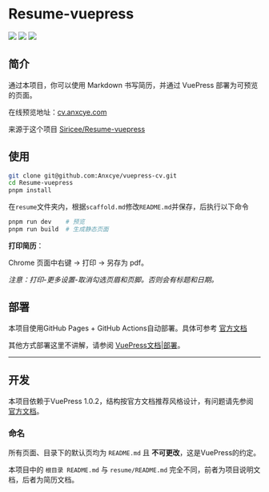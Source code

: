# Resume-vuepress
![](https://img.shields.io/badge/build-passing-brightgreen.svg)
![](https://img.shields.io/badge/VuePress-v1.0.2-orange.svg)
![](https://img.shields.io/badge/license-MIT-%23373737.svg)

## 简介

通过本项目，你可以使用 Markdown 书写简历，并通过 VuePress 部署为可预览的页面。

在线预览地址：[cv.anxcye.com](https://cv.anxcye.com)

来源于这个项目 [Siricee/Resume-vuepress](https://github.com/Siricee/Resume-vuepress)<br>



## 使用

```bash
git clone git@github.com:Anxcye/vuepress-cv.git
cd Resume-vuepress
pnpm install
```
在`resume`文件夹内，根据`scaffold.md`修改`README.md`并保存，后执行以下命令
```bash
pnpm run dev 	# 预览
pnpm run build	# 生成静态页面
```


**打印简历**：

Chrome 页面中右键 -> 打印 -> 另存为 pdf。

*注意：打印-更多设置-取消勾选页眉和页脚。否则会有标题和日期。*

## 部署
本项目使用GitHub Pages + GitHub Actions自动部署。具体可参考 [官方文档](https://v1.vuepress.vuejs.org/zh/guide/deploy.html#github-pages-and-github-actions)

其他方式部署这里不讲解，请参阅 [VuePress文档|部署](https://v1.vuepress.vuejs.org/guide/deploy.html)。

---

## 开发

本项目依赖于VuePress 1.0.2，结构按官方文档推荐风格设计，有问题请先参阅 [官方文档](https://v1.vuepress.vuejs.org/guide/deploy.html)。

### 命名

所有页面、目录下的默认页均为 `README.md` 且 **不可更改**，这是VuePress的约定。

本项目中的 `根目录 README.md` 与 `resume/README.md` 完全不同，前者为项目说明文档，后者为简历文档。
